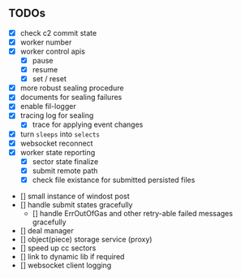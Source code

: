 ## TODOs
- [x] check c2 commit state
- [x] worker number
- [x] worker control apis
  - [x] pause
  - [x] resume
  - [x] set / reset
- [x] more robust sealing procedure
- [x] documents for sealing failures
- [x] enable fil-logger
- [x] tracing log for sealing
  - [x] trace for applying event changes
- [x] turn `sleeps` into `selects`
- [x] websocket reconnect
- [x] worker state reporting
  - [x] sector state finalize
  - [x] submit remote path
  - [x] check file existance for submitted persisted files
- [] small instance of windost post
- [] handle submit states gracefully
  - [] handle ErrOutOfGas and other retry-able failed messages gracefully
- [] deal manager
- [] object(piece) storage service (proxy)
- [] speed up cc sectors
- [] link to dynamic lib if required
- [] websocket client logging
